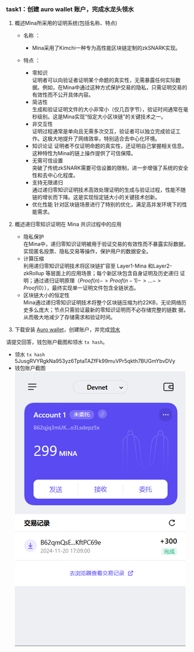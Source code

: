 
### task1：创建 auro wallet 账户，完成水龙头领水

1. 概述Mina所采用的证明系统(包括名称、特点)
    - 名称 ：  
      - Mina采用了Kimchi一种专为高性能区块链定制的zkSNARK实现。
  
    - 特点 ：
        - 零知识  
        证明者可以向验证者证明某个命题的真实性，无需暴露任何实际数据。例如，在Mina中通过这种方式保护交易的隐私，只需证明交易的有效性而不公开具体内容。
        - 简洁性  
        生成和验证证明文件的大小非常小（仅几百字节），验证时间通常在毫秒级别。这是Mina实现“恒定大小区块链”的关键技术之一。
        - 非交互性  
        证明过程通常是单向且无需多次交互，验证者可以独立完成验证工作。这极大地提升了网络效率，特别适合去中心化环境。
        - 知识论证
        证明者不仅证明命题的真实性，还证明自己掌握相关信息。这种特性为Mina的链上操作提供了可信保障。
        - 无需可信设置  
        突破了传统zkSNARK需要可信设置的限制，进一步增强了系统的安全性和去中心化程度。
        - 支持无限递归  
        通过递归零知识证明技术高效处理证明的生成与验证过程，性能不随链的增长而下降。这是实现恒定链大小的关键技术创新。
        - 优化性能
        针对区块链场景进行了特别的优化，满足高并发环境下的性能需求。  

  
2. 概述递归零知识证明在 Mina 共识过程中的应用
    - 隐私保护  
    在Mina中，递归零知识证明被用于验证交易的有效性而不暴露实际数据，实现匿名投票、隐私交易等操作，保护用户的数据安全。
    - 计算压缩  
    利用递归零知识证明技术将区块链扩容至 Layer1-Mina 和Layer2-zkRollup 等层面上的应用场景；每个新区块包含自身证明及历史递归 证明；通过递归证明原理$（Proof(n) -> Proof(n-1) -> ... -> Proof(0））$，最终实现单一证明文件包含全链状态。
    - 区块链大小的恒定性  
    Mina通过递归零知识证明技术将整个区块链压缩为约22KB，无论网络历史多么庞大；节点只需验证最新的零知识证明而不必存储完整的链数  据，从而极大地减少了存储需求和验证时间。  


3. 下载安装 [Auro wallet](https://www.aurowallet.com/download/)，创建账户，并完成[领水](https://faucet.minaprotocol.com/)

请提交回答，钱包账户截图和领水 `tx hash`。

- 领水 `tx hash`  
    5JusgRVYRgkNa953yz6TptaTAZfFk99muVPr5qkth7BUGmYbvDVy
- 钱包账户截图  
    ![alt text](image.png)